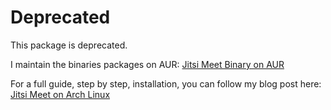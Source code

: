 # Deprecated

This package is deprecated.

I maintain the binaries packages on AUR: [Jitsi Meet Binary on AUR](https://aur.archlinux.org/packages/?K=celogeek&SeB=m)

For a full guide, step by step, installation, you can follow my blog post here: [Jitsi Meet on Arch Linux](https://blog.celogeek.com/posts/linux/archlinux/2020-06-jitsi-meet-on-arch-linux/)

